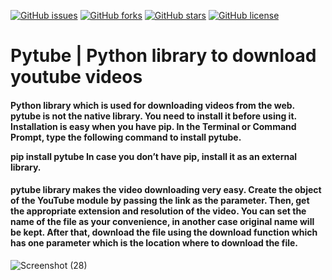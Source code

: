 [![GitHub issues](https://img.shields.io/github/issues/sumitvarun/Youtube-Downloader)](https://github.com/sumitvarun/Youtube-Downloader/issues)
[![GitHub forks](https://img.shields.io/github/forks/sumitvarun/Youtube-Downloader)](https://github.com/sumitvarun/Youtube-Downloader/network)
[![GitHub stars](https://img.shields.io/github/stars/sumitvarun/Youtube-Downloader)](https://github.com/sumitvarun/Youtube-Downloader/stargazers)
[![GitHub license](https://img.shields.io/github/license/sumitvarun/Youtube-Downloader)](https://github.com/sumitvarun/Youtube-Downloader)
<h1>Pytube | Python library to download youtube videos</h1>
<h4>Python library which is used for downloading videos from the web.
pytube is not the native library. You need to install it before using it. Installation is easy when you have pip. In the Terminal or Command Prompt, type the following command to install pytube.

pip install pytube
In case you don’t have pip, install it as an external library.</h4>

<h4>pytube library makes the video downloading very easy. Create the object of the YouTube module by passing the link as the parameter. Then, get the appropriate extension and resolution of the video. You can set the name of the file as your convenience, in another case original name will be kept. After that, download the file using the download function which has one parameter which is the location where to download the file.</h4>

![Screenshot (28)](https://user-images.githubusercontent.com/52107131/137626589-4ec4fcf2-48de-43e8-88fa-48d74db14aee.png)
